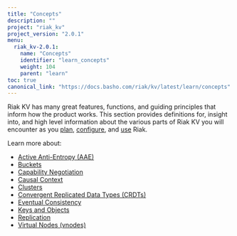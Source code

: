 ```yaml
---
title: "Concepts"
description: ""
project: "riak_kv"
project_version: "2.0.1"
menu:
  riak_kv-2.0.1:
    name: "Concepts"
    identifier: "learn_concepts"
    weight: 104
    parent: "learn"
toc: true
canonical_link: "https://docs.basho.com/riak/kv/latest/learn/concepts"
---
```


[concept aae]: /riak/kv/2.0.1/learn/concepts/active-anti-entropy
[concept buckets]: /riak/kv/2.0.1/learn/concepts/buckets
[concept cap neg]: /riak/kv/2.0.1/learn/concepts/capability-negotiation
[concept causal context]: /riak/kv/2.0.1/learn/concepts/causal-context
[concept clusters]: /riak/kv/2.0.1/learn/concepts/clusters
[concept crdts]: /riak/kv/2.0.1/learn/concepts/crdts
[concept eventual consistency]: /riak/kv/2.0.1/learn/concepts/eventual-consistency
[concept keys objects]: /riak/kv/2.0.1/learn/concepts/keys-and-objects
[concept replication]: /riak/kv/2.0.1/learn/concepts/replication
[concept strong consistency]: /riak/kv/2.0.1/learn/concepts/strong-consistency
[concept vnodes]: /riak/kv/2.0.1/learn/concepts/vnodes
[config index]: /riak/kv/2.0.1/configuring
[plan index]: /riak/kv/2.0.1/setup/planning
[use index]: /riak/kv/2.0.1/using/


Riak KV has many great features, functions, and guiding principles that inform how the product works. This section provides definitions for, insight into, and high level information about the various parts of Riak KV you will encounter as you [plan][plan index], [configure][config index], and [use][use index] Riak.  

Learn more about:

* [Active Anti-Entropy (AAE)][concept aae]
* [Buckets][concept buckets]
* [Capability Negotiation][concept cap neg]
* [Causal Context][concept causal context]
* [Clusters][concept clusters]
* [Convergent Replicated Data Types (CRDTs)][concept crdts]
* [Eventual Consistency][concept eventual consistency]
* [Keys and Objects][concept keys objects]
* [Replication][concept replication]
* [Virtual Nodes (vnodes)][concept vnodes]
